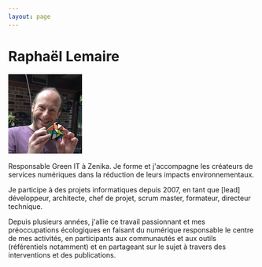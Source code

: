 ```yaml
---
layout: page
---
```

# Raphaël Lemaire

<img class="profile-picture" title="Raphaël Lemaire" src="/assets/avatar.jpg" alt="" width="150" />

Responsable Green IT à Zenika. Je forme et j'accompagne les créateurs de services numériques dans la réduction de leurs impacts environnementaux.

Je participe à des projets informatiques depuis 2007, en tant que [lead] développeur, architecte, chef de projet, scrum master, formateur, directeur technique.

Depuis plusieurs années, j'allie ce travail passionnant et mes préoccupations écologiques en faisant du numérique responsable le centre de mes activités, 
en participants aux communautés et aux outils (référentiels notamment) et en partageant sur le sujet à travers des interventions et des publications.
